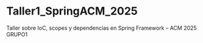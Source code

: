 # Taller1_SpringACM_2025
Taller sobre IoC, scopes y dependencias en Spring Framework – ACM 2025 GRUPO1
